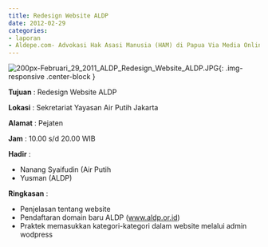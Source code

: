```yaml
---
title: Redesign Website ALDP
date: 2012-02-29
categories:
- laporan
- Aldepe.com- Advokasi Hak Asasi Manusia (HAM) di Papua Via Media Online, Mobile Phone dan Social Media
---
```

![200px-Februari_29_2011_ALDP_Redesign_Website_ALDP.JPG](/uploads/200px-Februari_29_2011_ALDP_Redesign_Website_ALDP.JPG){: .img-responsive .center-block }

**Tujuan** : Redesign Website ALDP

**Lokasi** : Sekretariat Yayasan Air Putih Jakarta

**Alamat** : Pejaten

**Jam** : 10.00 s/d 20.00 WIB

**Hadir** : 
* Nanang Syaifudin (Air Putih
* Yusman (ALDP)

**Ringkasan** : 
* Penjelasan tentang website
* Pendaftaran domain baru ALDP (www.aldp.or.id)
* Praktek memasukkan kategori-kategori dalam website melalui admin wodpress

